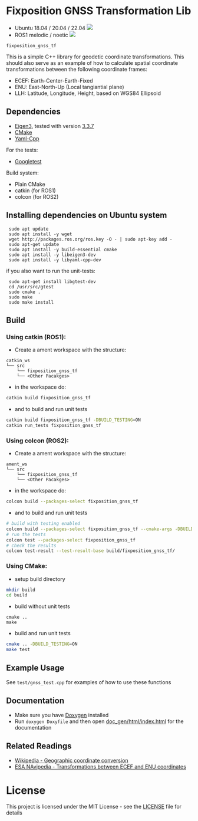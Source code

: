 # Fixposition GNSS Transformation Lib

- Ubuntu 18.04 / 20.04 / 22.04
  [![](./../../actions/workflows/build_test_cmake.yml/badge.svg)](./../../actions/workflows/build_test_cmake.yml)
- ROS1 melodic / noetic
  [![](./../../actions/workflows/build_test_ros.yml/badge.svg)](./../../actions/workflows/build_test_ros.yml)


`fixposition_gnss_tf`

This is a simple C++ library for geodetic coordinate transformations. This should also serve as an example of how to calculate spatial coordinate transformations between the following coordinate frames:

-  ECEF: Earth-Center-Earth-Fixed
-  ENU: East-North-Up (Local tangiantial plane)
-  LLH: Latitude, Longitude, Height, based on WGS84 Ellipsoid

## Dependencies

-  [Eigen3](https://eigen.tuxfamily.org/index.php?title=Main_Page), tested with version [3.3.7](https://gitlab.com/libeigen/eigen/-/releases/3.3.7)
-  [CMake](https://cmake.org/)
-  [Yaml-Cpp](https://yaml-cpp.docsforge.com/)

For the tests:

-  [Googletest](https://github.com/google/googletest)

Build system:
- Plain CMake
- catkin (for ROS1)
- colcon (for ROS2)
## Installing dependencies on Ubuntu system

```
 sudo apt update
 sudo apt install -y wget
 wget http://packages.ros.org/ros.key -O - | sudo apt-key add -
 sudo apt-get update
 sudo apt install -y build-essential cmake
 sudo apt install -y libeigen3-dev
 sudo apt install -y libyaml-cpp-dev
```

if you also want to run the unit-tests:
```
 sudo apt-get install libgtest-dev
 cd /usr/src/gtest
 sudo cmake .
 sudo make
 sudo make install
 ```

## Build

### Using catkin (ROS1):
-  Create a ament workspace with the structure:

```
catkin_ws
└── src
    └── fixposition_gnss_tf
    └── <Other Pacakges>
```

-  in the workspace do:

```bash
catkin build fixposition_gnss_tf
```
- and to build and run unit tests

```bash
catkin build fixposition_gnss_tf -DBUILD_TESTING=ON
catkin run_tests fixposition_gnss_tf
```

### Using colcon (ROS2):
-  Create a ament workspace with the structure:

```
ament_ws
└── src
    └── fixposition_gnss_tf
    └── <Other Pacakges>
```

-  in the workspace do:

```bash
colcon build --packages-select fixposition_gnss_tf
```
- and to build and run unit tests

```bash
# build with testing enabled
colcon build --packages-select fixposition_gnss_tf --cmake-args -DBUILD_TESTING=ON
# run the tests
colcon test --packages-select fixposition_gnss_tf
# check the results
colcon test-result --test-result-base build/fixposition_gnss_tf/
```

### Using CMake:
- setup build directory
```bash
mkdir build
cd build
```
- build without unit tests
```
cmake ..
make
```
- build and run unit tests
```bash
cmake .. -DBUILD_TESTING=ON
make test
```

## Example Usage

See `test/gnss_test.cpp` for examples of how to use these functions

## Documentation

-  Make sure you have [Doxygen](https://www.doxygen.nl/index.html) installed
-  Run `doxygen Doxyfile` and then open [doc_gen/html/index.html](doc_gen/html/index.html) for the documentation

## Related Readings

-  [Wikipedia - Geographic coordinate conversion](https://en.wikipedia.org/wiki/Geographic_coordinate_conversion)
-  [ESA NAvipedia - Transformations between ECEF and ENU coordinates](https://gssc.esa.int/navipedia/index.php/Transformations_between_ECEF_and_ENU_coordinates)

# License
This project is licensed under the MIT License - see the [LICENSE](LICENSE) file for details
